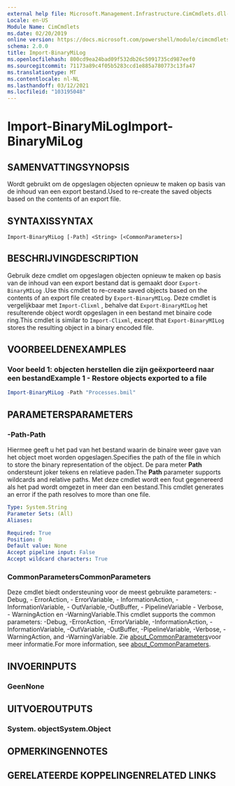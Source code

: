 ```yaml
---
external help file: Microsoft.Management.Infrastructure.CimCmdlets.dll-Help.xml
Locale: en-US
Module Name: CimCmdlets
ms.date: 02/20/2019
online version: https://docs.microsoft.com/powershell/module/cimcmdlets/import-binarymilog?view=powershell-7&WT.mc_id=ps-gethelp
schema: 2.0.0
title: Import-BinaryMiLog
ms.openlocfilehash: 800cd9ea24bad09f532db26c5091735cd987eef0
ms.sourcegitcommit: 71173a89c4f05b5283ccd1e885a780773c13fa47
ms.translationtype: MT
ms.contentlocale: nl-NL
ms.lasthandoff: 03/12/2021
ms.locfileid: "103195048"
---
```

# <span data-ttu-id="770a9-102">Import-BinaryMiLog</span><span class="sxs-lookup"><span data-stu-id="770a9-102">Import-BinaryMiLog</span></span>

## <span data-ttu-id="770a9-103">SAMENVATTING</span><span class="sxs-lookup"><span data-stu-id="770a9-103">SYNOPSIS</span></span>
<span data-ttu-id="770a9-104">Wordt gebruikt om de opgeslagen objecten opnieuw te maken op basis van de inhoud van een export bestand.</span><span class="sxs-lookup"><span data-stu-id="770a9-104">Used to re-create the saved objects based on the contents of an export file.</span></span>

## <span data-ttu-id="770a9-105">SYNTAXIS</span><span class="sxs-lookup"><span data-stu-id="770a9-105">SYNTAX</span></span>

```
Import-BinaryMiLog [-Path] <String> [<CommonParameters>]
```

## <span data-ttu-id="770a9-106">BESCHRIJVING</span><span class="sxs-lookup"><span data-stu-id="770a9-106">DESCRIPTION</span></span>

<span data-ttu-id="770a9-107">Gebruik deze cmdlet om opgeslagen objecten opnieuw te maken op basis van de inhoud van een export bestand dat is gemaakt door `Export-BinaryMILog` .</span><span class="sxs-lookup"><span data-stu-id="770a9-107">Use this cmdlet to re-create saved objects based on the contents of an export file created by `Export-BinaryMILog`.</span></span> <span data-ttu-id="770a9-108">Deze cmdlet is vergelijkbaar met `Import-Clixml` , behalve dat `Export-BinaryMILog` het resulterende object wordt opgeslagen in een bestand met binaire code ring.</span><span class="sxs-lookup"><span data-stu-id="770a9-108">This cmdlet is similar to `Import-Clixml`, except that `Export-BinaryMILog` stores the resulting object in a binary encoded file.</span></span>

## <span data-ttu-id="770a9-109">VOORBEELDEN</span><span class="sxs-lookup"><span data-stu-id="770a9-109">EXAMPLES</span></span>

### <span data-ttu-id="770a9-110">Voor beeld 1: objecten herstellen die zijn geëxporteerd naar een bestand</span><span class="sxs-lookup"><span data-stu-id="770a9-110">Example 1 - Restore objects exported to a file</span></span>

```powershell
Import-BinaryMiLog -Path "Processes.bmil"
```

## <span data-ttu-id="770a9-111">PARAMETERS</span><span class="sxs-lookup"><span data-stu-id="770a9-111">PARAMETERS</span></span>

### <span data-ttu-id="770a9-112">-Path</span><span class="sxs-lookup"><span data-stu-id="770a9-112">-Path</span></span>

<span data-ttu-id="770a9-113">Hiermee geeft u het pad van het bestand waarin de binaire weer gave van het object moet worden opgeslagen.</span><span class="sxs-lookup"><span data-stu-id="770a9-113">Specifies the path of the file in which to store the binary representation of the object.</span></span> <span data-ttu-id="770a9-114">De para meter **Path** ondersteunt joker tekens en relatieve paden.</span><span class="sxs-lookup"><span data-stu-id="770a9-114">The **Path** parameter supports wildcards and relative paths.</span></span> <span data-ttu-id="770a9-115">Met deze cmdlet wordt een fout gegenereerd als het pad wordt omgezet in meer dan een bestand.</span><span class="sxs-lookup"><span data-stu-id="770a9-115">This cmdlet generates an error if the path resolves to more than one file.</span></span>

```yaml
Type: System.String
Parameter Sets: (All)
Aliases:

Required: True
Position: 0
Default value: None
Accept pipeline input: False
Accept wildcard characters: True
```

### <span data-ttu-id="770a9-116">CommonParameters</span><span class="sxs-lookup"><span data-stu-id="770a9-116">CommonParameters</span></span>
<span data-ttu-id="770a9-117">Deze cmdlet biedt ondersteuning voor de meest gebruikte parameters: -Debug, - ErrorAction, - ErrorVariable, - InformationAction, -InformationVariable, - OutVariable,-OutBuffer, - PipelineVariable - Verbose, - WarningAction en -WarningVariable.</span><span class="sxs-lookup"><span data-stu-id="770a9-117">This cmdlet supports the common parameters: -Debug, -ErrorAction, -ErrorVariable, -InformationAction, -InformationVariable, -OutVariable, -OutBuffer, -PipelineVariable, -Verbose, -WarningAction, and -WarningVariable.</span></span> <span data-ttu-id="770a9-118">Zie [about_CommonParameters](https://go.microsoft.com/fwlink/?LinkID=113216)voor meer informatie.</span><span class="sxs-lookup"><span data-stu-id="770a9-118">For more information, see [about_CommonParameters](https://go.microsoft.com/fwlink/?LinkID=113216).</span></span>

## <span data-ttu-id="770a9-119">INVOER</span><span class="sxs-lookup"><span data-stu-id="770a9-119">INPUTS</span></span>

### <span data-ttu-id="770a9-120">Geen</span><span class="sxs-lookup"><span data-stu-id="770a9-120">None</span></span>

## <span data-ttu-id="770a9-121">UITVOER</span><span class="sxs-lookup"><span data-stu-id="770a9-121">OUTPUTS</span></span>

### <span data-ttu-id="770a9-122">System. object</span><span class="sxs-lookup"><span data-stu-id="770a9-122">System.Object</span></span>

## <span data-ttu-id="770a9-123">OPMERKINGEN</span><span class="sxs-lookup"><span data-stu-id="770a9-123">NOTES</span></span>

## <span data-ttu-id="770a9-124">GERELATEERDE KOPPELINGEN</span><span class="sxs-lookup"><span data-stu-id="770a9-124">RELATED LINKS</span></span>
